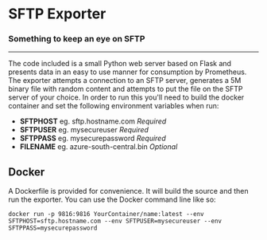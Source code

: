 # SFTP Exporter
### Something to keep an eye on SFTP
---
The code included is a small Python web server based on Flask and presents data in an easy to use manner for consumption by Prometheus.  The exporter attempts a connection to an SFTP server, generates a 5M binary file with random content and attempts to put the file on the SFTP server of your choice.  In order to run this you'll need to build the docker container and set the following environment variables when run:

* **SFTPHOST** eg. sftp.hostname.com *Required*
* **SFTPUSER** eg. mysecureuser *Required*
* **SFTPPASS** eg. mysecurepassword *Required*
* **FILENAME** eg. azure-south-central.bin *Optional*

## Docker

A Dockerfile is provided for convenience. It will build the source and then run the exporter. You can use the Docker command line like so:

```
docker run -p 9816:9816 YourContainer/name:latest --env SFTPHOST=sftp.hostname.com --env SFTPUSER=mysecureuser --env SFTPPASS=mysecurepassword
```